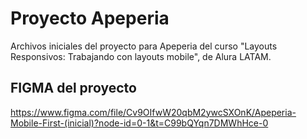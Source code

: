 # Proyecto Apeperia

Archivos iniciales del proyecto para Apeperia del curso "Layouts Responsivos: Trabajando con layouts mobile", de Alura LATAM.

## FIGMA del proyecto

https://www.figma.com/file/Cv9OIfwW20qbM2ywcSXOnK/Apeperia-Mobile-First-(inicial)?node-id=0-1&t=C99bQYqn7DMWhHce-0
